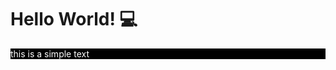 <style>
p {
  background-color: black;
  color: white;
}
</style>
# Hello World! 💻
<p>this is a simple text</p>
